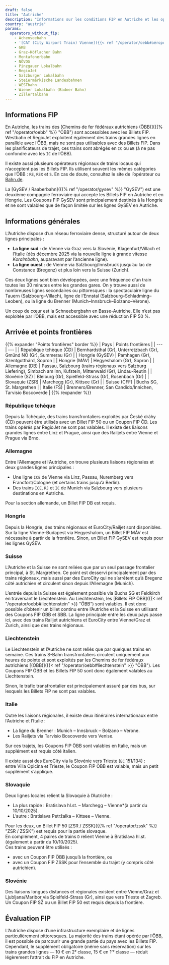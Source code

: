 ```yaml
---
draft: false
title: "Autriche"
description: "Informations sur les conditions FIP en Autriche et les opérateurs qui proposent des réductions."
country: "austria"
params:
  operators_without_fip:
    - Achenseebahn
    - '[CAT (City Airport Train) Vienne]({{< ref "/operator/oebb#aéroport-de-vienne--city-airport-train-cat" >}} "CAT")'
    - GKB
    - Graz–Köflacher Bahn
    - Montafonerbahn
    - NÖVOG
    - Pinzgauer Lokalbahn
    - RegioJet
    - Salzburger Lokalbahn
    - Steiermärkische Landesbahnen
    - WESTbahn
    - Wiener Lokalbahn (Badner Bahn)
    - Zillertalbahn
---
```


## Informations FIP

En Autriche, les trains des [Chemins de fer fédéraux autrichiens (ÖBB)]({{% ref "/operator/oebb" %}} "ÖBB") sont accessibles avec les Billets FIP. Westbahn et RegioJet exploitent également des trains grandes lignes en parallèle avec l’ÖBB, mais ne sont pas utilisables avec des Billets FIP. Dans les planificateurs de trajet, ces trains sont abrégés en `IC` ou `WB` (à ne pas confondre avec les `IC` de l’ÖBB).

Il existe aussi plusieurs opérateurs régionaux de trains locaux qui n’acceptent pas les Billets FIP. Ils utilisent souvent les mêmes catégories que l’ÖBB : `RE`, `REX` et `S`. En cas de doute, consultez le site de l’opérateur ou [Bahn.de](https://int.bahn.de/fr/).

La [GySEV / Raaberbahn]({{% ref "/operator/gysev" %}} "GySEV") est une deuxième compagnie ferroviaire qui accepte les Billets FIP en Autriche et en Hongrie. Les Coupons FIP GySEV sont principalement destinés à la Hongrie et ne sont valables que de façon limitée sur les lignes GySEV en Autriche.

## Informations générales

L’Autriche dispose d’un réseau ferroviaire dense, structuré autour de deux lignes principales :

- **La ligne sud** : de Vienne via Graz vers la Slovénie, Klagenfurt/Villach et l’Italie (dès décembre 2025 via la nouvelle ligne à grande vitesse _Koralmbahn_, auparavant par l’ancienne ligne).
- **La ligne ouest** : de Vienne via Salzbourg/Innsbruck jusqu’au lac de Constance (Bregenz) et plus loin vers la Suisse (Zurich).

Ces deux lignes sont bien développées, avec une fréquence d’un train toutes les 30 minutes entre les grandes gares. On y trouve aussi de nombreuses lignes secondaires ou pittoresques : la spectaculaire ligne du Tauern (Salzbourg–Villach), ligne de l’Ennstal (Salzbourg–Schladming–Leoben), ou la ligne du Brenner (Munich–Innsbruck–Bolzano–Vérone).

Un coup de cœur est la Schneebergbahn en Basse-Autriche. Elle n’est pas exploitée par l’ÖBB, mais est accessible avec une réduction FIP 50 %.

## Arrivée et points frontières

{{% expander "Points frontières" border %}}
| Pays | Points frontières |
| --- | --- |
| République tchèque (ČD) | Bernhardsthal (Gr), Unterretzbach (Gr), Gmünd NÖ (Gr), Summerau (Gr) |
| Hongrie (GySEV) | Pamhagen (Gr), Szentgotthárd, Sopron |
| Hongrie (MÁV) | Hegyeshalom (Gr), Sopron |
| Allemagne (DB) | Passau, Salzbourg (trains régionaux vers Salzburg Liefering), Simbach am Inn, Kufstein, Mittenwald (Gr), Lindau-Reutin |
| Slovénie (SZ) | Bleiburg (Gr), Spielfeld-Strass (Gr), Rosenbach (Gr) |
| Slovaquie (ZSR) | Marchegg (Gr), Kittsee (Gr) |
| Suisse (CFF) | Buchs SG, St. Margrethen |
| Italie (FS) | Brennero/Brenner, San Candido/Innichen, Tarvisio Boscoverde |
{{% /expander %}}

### République tchèque

Depuis la Tchéquie, des trains transfrontaliers exploités par České dráhy (ČD) peuvent être utilisés avec un Billet FIP 50 ou un Coupon FIP ČD. Les trains opérés par RegioJet ne sont pas valables. Il existe des liaisons grandes lignes entre Linz et Prague, ainsi que des Railjets entre Vienne et Prague via Brno.

### Allemagne

Entre l’Allemagne et l’Autriche, on trouve plusieurs liaisons régionales et deux grandes lignes principales :

- Une ligne `ICE` de Vienne via Linz, Passau, Nuremberg vers Francfort/Cologne (et certains trains jusqu’à Berlin).
- Des trains `ICE`, `RJ` et `IC` de Munich via Salzbourg vers plusieurs destinations en Autriche.

Pour la section allemande, un Billet FIP DB est requis.

### Hongrie

Depuis la Hongrie, des trains régionaux et EuroCity/Railjet sont disponibles. Sur la ligne Vienne–Budapest via Hegyeshalom, un Billet FIP MÁV est nécessaire à partir de la frontière.
Sinon, un Billet FIP GySEV est requis pour les lignes GySEV.

### Suisse

L’Autriche et la Suisse ne sont reliées que par un seul passage frontalier principal, à St. Margrethen. Ce point est desservi principalement par des trains régionaux, mais aussi par des EuroCity qui ne s’arrêtent qu’à Bregenz côté autrichien et circulent sinon depuis l’Allemagne (Munich).

L’entrée depuis la Suisse est également possible via Buchs SG et Feldkirch en traversant le Liechtenstein. Au Liechtenstein, les [Billets FIP ÖBB]({{< ref "/operator/oebb#liechtenstein" >}} "ÖBB") sont valables. Il est donc possible d’obtenir un billet continu entre l’Autriche et la Suisse en utilisant des Coupons FIP ÖBB et SBB. La ligne principale entre les deux pays passe ici, avec des trains Railjet autrichiens et EuroCity entre Vienne/Graz et Zurich, ainsi que des trains régionaux.

### Liechtenstein

Le Liechtenstein et l’Autriche ne sont reliés que par quelques trains en semaine. Ces trains S-Bahn transfrontaliers circulent uniquement aux heures de pointe et sont exploités par les Chemins de fer fédéraux autrichiens [(ÖBB)]({{< ref "/operator/oebb#liechtenstein" >}} "ÖBB"). Les Coupons FIP ÖBB et les Billets FIP 50 sont donc également valables au Liechtenstein.

Sinon, le trafic transfrontalier est principalement assuré par des bus, sur lesquels les Billets FIP ne sont pas valables.

### Italie

Outre les liaisons régionales, il existe deux itinéraires internationaux entre l’Autriche et l’Italie :

- La ligne du Brenner : Munich – Innsbruck – Bolzano – Vérone.
- Les Railjets via Tarvisio Boscoverde vers Venise.

Sur ces trajets, les Coupons FIP ÖBB sont valables en Italie, mais un supplément est requis côté italien.

Il existe aussi des EuroCity via la Slovénie vers Trieste (`EC` 151/134) : \
entre Villa Opicina et Trieste, le Coupon FIP ÖBB est valable, mais un petit supplément s’applique.

### Slovaquie

Deux lignes locales relient la Slovaquie à l’Autriche :

- La plus rapide : Bratislava hl.st. – Marchegg – Vienne\*(à partir du 10/10/2025).
- L’autre : Bratislava Petržalka – Kittsee – Vienne.

Pour les deux, un Billet FIP 50 [ZSR / ZSSK]({{% ref "/operator/zssk" %}} "ZSR / ZSSK") est requis pour la partie slovaque. \
En complément, 4 paires de trains `D` relient Vienne à Bratislava hl.st. (également à partir du 10/10/2025). \
Ces trains peuvent être utilisés :

- avec un Coupon FIP ÖBB jusqu’à la frontière, ou
- avec un Coupon FIP ZSSK pour l’ensemble du trajet (y compris côté autrichien).

### Slovénie

Des liaisons longues distances et régionales existent entre Vienne/Graz et Ljubljana/Maribor via Spielfeld-Strass (Gr), ainsi que vers Trieste et Zagreb. Un Coupon FIP SŽ ou un Billet FIP 50 est requis depuis la frontière.

## Évaluation FIP

L’Autriche dispose d’une infrastructure exemplaire et de lignes particulièrement pittoresques. La majorité des trains étant opérée par l’ÖBB, il est possible de parcourir une grande partie du pays avec les Billets FIP. Cependant, le supplément obligatoire (même sans réservation) sur les trains grandes lignes — 10 € en 2ᵉ classe, 15 € en 1ʳᵉ classe — réduit légèrement l’attrait du FIP en Autriche.
